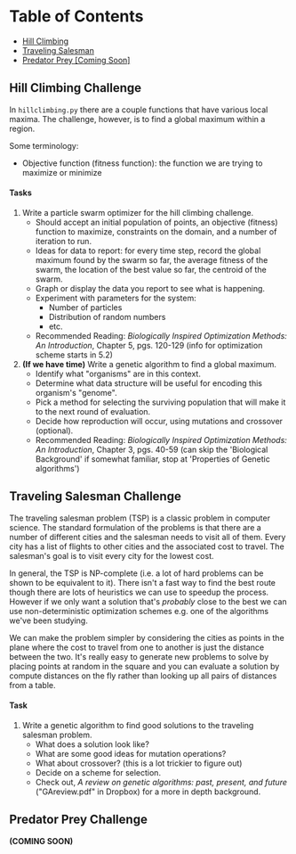# Table of Contents
- [Hill Climbing](#hillclimbing)
- [Traveling Salesman](#traveling)
- [Predator Prey \[Coming Soon\]](#predprey)

<div id='hillclimbing'/>

## Hill Climbing Challenge
In `hillclimbing.py` there are a couple functions that have various local maxima.
The challenge, however, is to find a global maximum within a region.

Some terminology:
- Objective function (fitness function): the function we are trying to maximize or minimize

#### Tasks
1. Write a particle swarm optimizer for the hill climbing challenge.
    - Should accept an initial population of points, an objective (fitness) function to maximize, constraints on the domain, and a number of iteration to run.
    - Ideas for data to report: for every time step, record the global maximum found by the swarm so far, the average fitness of the swarm, the location of the best value so far, the centroid of the swarm.
    - Graph or display the data you report to see what is happening.
    - Experiment with parameters for the system:
        - Number of particles
        - Distribution of random numbers
        - etc.
    - Recommended Reading: *Biologically Inspired Optimization Methods: An Introduction*, Chapter 5, pgs. 120-129 (info for optimization scheme starts in 5.2)
2. **(If we have time)** Write a genetic algorithm to find a global maximum.
    - Identify what "organisms" are in this context.
    - Determine what data structure will be useful for encoding this organism's "genome".
    - Pick a method for selecting the surviving population that will make it to the next round of evaluation.
    - Decide how reproduction will occur, using mutations and crossover (optional).
    - Recommended Reading: *Biologically Inspired Optimization Methods: An Introduction*, Chapter 3, pgs. 40-59 (can skip the 'Biological Background' if somewhat familiar, stop at 'Properties of Genetic algorithms')

<div id='traveling'/>

## Traveling Salesman Challenge

The traveling salesman problem (TSP) is a classic problem in computer science.
The standard formulation of the problems is that there are a number of different cities and the salesman needs to visit all of them.
Every city has a list of flights to other cities and the associated cost to travel.
The salesman's goal is to visit every city for the lowest cost.

In general, the TSP is NP-complete (i.e. a lot of hard problems can be shown to be equivalent to it). There isn't a fast way to find the best route though there are lots of heuristics we can use to speedup the process.
However if we only want a solution that's *probably* close to the best we can use non-deterministic optimization schemes e.g. one of the algorithms we've been studying.

We can make the problem simpler by considering the cities as points in the plane where the cost to travel from one to another is just the distance between the two.
It's really easy to generate new problems to solve by placing points at random in the square and you can evaluate a solution by compute distances on the fly rather than looking up all pairs of distances from a table.

#### Task
1. Write a genetic algorithm to find good solutions to the traveling salesman problem.
    - What does a solution look like?
    - What are some good ideas for mutation operations?
    - What about crossover? (this is a lot trickier to figure out)
    - Decide on a scheme for selection.
    - Check out, *A review on genetic algorithms: past, present, and future* ("GAreview.pdf" in Dropbox) for a more in depth background.

<div id='predprey'/>

## Predator Prey Challenge

**(COMING SOON)**
